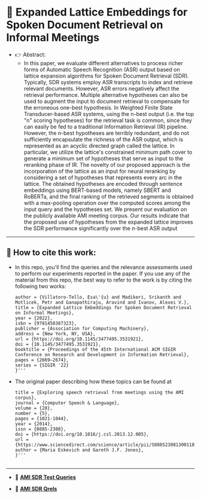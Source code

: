 
# :page_facing_up: **Expanded Lattice Embeddings for Spoken Document Retrieval on Informal Meetings**

- :point_right: Abstract:
    - In this paper, we evaluate different alternatives to process richer forms of Automatic Speech Recognition (ASR) output based on lattice expansion algorithms for Spoken Document Retrieval (SDR). Typically, SDR systems employ ASR transcripts to index and retrieve relevant documents. However, ASR errors negatively affect the retrieval performance. Multiple alternative hypotheses can also be used to augment the input to document retrieval to compensate for the erroneous one-best hypothesis. In Weighted Finite State Transducer-based ASR systems, using the n-best output (i.e. the top "n" scoring hypotheses) for the retrieval task is common, since they can easily be fed to a traditional Information Retrieval (IR) pipeline. However, the n-best hypotheses are terribly redundant, and do not sufficiently encapsulate the richness of the ASR output, which is represented as an acyclic directed graph called the lattice. In particular, we utilize the lattice's constrained minimum path cover to generate a minimum set of hypotheses that serve as input to the reranking phase of IR. The novelty of our proposed approach is the incorporation of the lattice as an input for neural reranking by considering a set of hypotheses that represents every arc in the lattice. The obtained hypotheses are encoded through sentence embeddings using BERT-based models, namely SBERT and RoBERTa, and the final ranking of the retrieved segments is obtained with a max-pooling operation over the computed scores among the input query and the hypotheses set. We present our evaluation on the publicly available AMI meeting corpus. Our results indicate that the proposed use of hypotheses from the expanded lattice improves the SDR performance significantly over the $n$-best ASR output

---
## :notebook: How to cite this work:

  - In this repo, you'll find the queries and the relevance assessments used to perform our experiments reported in the paper. If you use any of the material from this repo, the best way to refer to the work is by citing the following two works:
    ```@inproceedings{10.1145/3477495.3531921,
    author = {Villatoro-Tello, Esa\'{u} and Madikeri, Srikanth and Motlicek, Petr and Ganapathiraju, Aravind and Ivanov, Alexei V.},
    title = {Expanded Lattice Embeddings for Spoken Document Retrieval on Informal Meetings},
    year = {2022},
    isbn = {9781450387323},
    publisher = {Association for Computing Machinery},
    address = {New York, NY, USA},
    url = {https://doi.org/10.1145/3477495.3531921},
    doi = {10.1145/3477495.3531921},
    booktitle = {Proceedings of the 45th International ACM SIGIR Conference on Research and Development in Information Retrieval},
    pages = {2669–2674},
    series = {SIGIR '22}
    }'''
    
  - The original paper describing how these topics can be found at
    
    ```@article{ESKEVICH20141021,
    title = {Exploring speech retrieval from meetings using the AMI corpus},
    journal = {Computer Speech & Language},
    volume = {28},
    number = {5},
    pages = {1021-1044},
    year = {2014},
    issn = {0885-2308},
    doi = {https://doi.org/10.1016/j.csl.2013.12.005},
    url = {https://www.sciencedirect.com/science/article/pii/S0885230813001186},
    author = {Maria Eskevich and Gareth J.F. Jones},
    }'''
  

---

- :file_folder: **[AMI SDR Test Queries](https://github.com/villatoroe/AMI_SDR_Queries/blob/main/queries/queries_25_AMI_testSet_TREC_format.txt)**
  
- :file_folder: **[AMI SDR Qrels]()**
